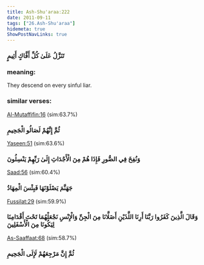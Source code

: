 ```yaml
---
title: Ash-Shu'araa:222
date: 2011-09-11
tags: ["26.Ash-Shu'araa"]
hidemeta: true 
ShowPostNavLinks: true 
---
```

### تَنَزَّلُ عَلَىٰ كُلِّ أَفَّاكٍ أَثِيمٍ
### meaning: 
They descend on every sinful liar.
### similar verses: 

[Al-Mutaffifin:16](/83/16) (sim:63.7%)

### ثُمَّ إِنَّهُمْ لَصَالُو الْجَحِيمِ

[Yaseen:51](/36/51) (sim:63.6%)

### وَنُفِخَ فِي الصُّورِ فَإِذَا هُمْ مِنَ الْأَجْدَاثِ إِلَىٰ رَبِّهِمْ يَنْسِلُونَ

[Saad:56](/38/56) (sim:60.4%)

### جَهَنَّمَ يَصْلَوْنَهَا فَبِئْسَ الْمِهَادُ

[Fussilat:29](/41/29) (sim:59.9%)

### وَقَالَ الَّذِينَ كَفَرُوا رَبَّنَا أَرِنَا اللَّذَيْنِ أَضَلَّانَا مِنَ الْجِنِّ وَالْإِنْسِ نَجْعَلْهُمَا تَحْتَ أَقْدَامِنَا لِيَكُونَا مِنَ الْأَسْفَلِينَ

[As-Saaffaat:68](/37/68) (sim:58.7%)

### ثُمَّ إِنَّ مَرْجِعَهُمْ لَإِلَى الْجَحِيمِ
